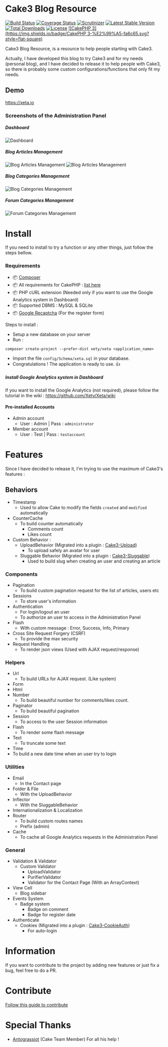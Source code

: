 # Cake3 Blog Resource

[![Build Status](https://img.shields.io/travis/Xety/Xeta.svg?style=flat-square)](https://travis-ci.org/Xety/Xeta)
[![Coverage Status](https://img.shields.io/coveralls/Xety/Xeta/master.svg?style=flat-square)](https://coveralls.io/r/xety/xeta)
[![Scrutinizer](https://img.shields.io/scrutinizer/g/Xety/Xeta.svg?style=flat-square)](https://scrutinizer-ci.com/g/Xety/Xeta)
[![Latest Stable Version](https://img.shields.io/packagist/v/Xety/Xeta.svg?style=flat-square)](https://packagist.org/packages/xety/xeta)
[![Total Downloads](https://img.shields.io/packagist/dt/xety/xeta.svg?style=flat-square)](https://packagist.org/packages/xety/xeta)
[![License](https://img.shields.io/badge/license-MIT-brightgreen.svg?style=flat-square)](https://packagist.org/packages/xety/xeta)
[![CakePHP 3](https://img.shields.io/badge/CakePHP 3-%E2%99%A5-fa6c65.svg?style=flat-square)](http://cakephp.org)

Cake3 Blog Resource, is a resource to help people starting with Cake3.

Actually, I have developed this blog to try Cake3 and for my needs (personal blog), and I have decided to release it to help people with Cake3, so there is probably some custom configurations/functions that only fit my needs.

## Demo
https://xeta.io

### Screenshots of the Administration Panel
##### Dashboard
![Dashboard](https://cloud.githubusercontent.com/assets/8210023/7332853/4fceaaaa-eb56-11e4-8563-9afd7e7701ef.png)

##### Blog Articles Management
![Blog Articles Management](https://cloud.githubusercontent.com/assets/8210023/4525857/e61fa3e8-4d58-11e4-8fa2-b71d13abab16.png)
![Blog Articles Management](https://cloud.githubusercontent.com/assets/8210023/4525865/f5c1f56c-4d58-11e4-82c1-98ec08020455.png)

##### Blog Categories Management
![Blog Categories Management](https://cloud.githubusercontent.com/assets/8210023/4525878/18b56aae-4d59-11e4-87fb-30ee78e885ae.png)

##### Forum Categories Management
![Forum Categories Management](https://cloud.githubusercontent.com/assets/8210023/7332863/db94563e-eb56-11e4-9210-5032ad3f1820.png)

# Install
If you need to install to try a function or any other things, just follow the steps bellow.

### Requirements
* :package: [Composer](https://getcomposer.org)
* :package: All requirements for CakePHP : [list here](http://book.cakephp.org/3.0/en/installation.html#requirements)
* :package: PHP cURL extension (Needed only if you want to use the Google Analytics system in Dashboard)
* :package: Supported DBMS : MySQL & SQLite
* :package: [Google Recaptcha](https://www.google.com/recaptcha/intro/index.html) (For the register form)

Steps to install :
* Setup a new database on your server
* Run :
```
composer create-project --prefer-dist xety/xeta <application_name>
```
* Import the file `config/Schema/xeta.sql` in your database.
* Congratulations ! The application is ready to use. :+1:


##### Install Google Analytics system in Dashboard
If you want to install the Google Analytics (not required), please follow the tutorial in the wiki :
https://github.com/Xety/Xeta/wiki

#### Pre-installed Accounts
* Admin account
    * User : Admin | Pass : `administrator`
* Member account
    * User : Test | Pass : `testaccount`

# Features
Since I have decided to release it, I'm trying to use the maximum of Cake3's features :

## Behaviors
* Timestamp
    * Used to allow Cake to modify the fields `created` and `modified` automatically
* CounterCache
    * To build counter automatically
        * Comments count
        * Likes count
* Custom Behavior :
    * UploadBehavior (Migrated into a plugin : [Cake3-Upload](https://github.com/Xety/Cake3-Upload))
        * To upload safely an avatar for user
    * Sluggable Behavior (Migrated into a plugin : [Cake3-Sluggable](https://github.com/Xety/Cake3-Sluggable))
        * Used to build slug when creating an user and creating an article

### Components
* Pagination
    * To build custom pagination request for the list of articles, users etc
* Sessions
    * To store user's information
* Authentication
    * For login/logout an user
    * To authorize an user to access in the Administration Panel
* Flash
    * With custom message : Error, Success, Info, Primary
* Cross Site Request Forgery (CSRF)
    * To provide the max security
* Request Handling
    * To render json views (Used with AJAX request/response)

### Helpers
* Url
    * To build URLs for AJAX request. (Like system)
* Form
* Html
* Number
    * To build beautiful number for comments/likes count.
* Paginator
    * To build beautiful pagination
* Session
    * To access to the user Session information
* Flash
    * To render some flash message
* Text
    * To truncate some text
* Time
 * To build a new date time when an user try to login

### Utilities
* Email
    * In the Contact page
* Folder & File
    * With the UploadBehavior
* Inflector
    * With the SluggableBehavior
* Internationalization & Localization
* Router
    * To build custom routes names
    * Prefix (admin)
* Cache
    * To cache all Google Analytics requests in the Administration Panel

### General
* Validation & Validator
    * Custom Validator
        * UploadValidator
        * PurifierValidator
        * Validator for the Contact Page (With an ArrayContext)
* View Cell
    * Blog sidebar
* Events System
    * Badge system
        * Badge on comment
        * Badge for register date
* Authenticate
    * Cookies (Migrated into a plugin : [Cake3-CookieAuth](https://github.com/Xety/Cake3-CookieAuth))
        * For auto-login

# Information
If you want to contribute to the project by adding new features or just fix a bug, feel free to do a PR.

# Contribute
[Follow this guide to contribute](https://github.com/Xety/Xeta/blob/master/CONTRIBUTING.md)

# Special Thanks
* [Antograssiot](https://github.com/antograssiot) (Cake Team Member) For all his help !
